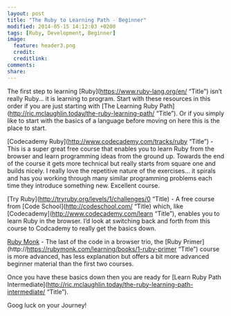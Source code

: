 ```yaml
---
layout: post
title: "The Ruby to Learning Path - Beginner"
modified: 2014-05-15 14:12:03 +0200
tags: [Ruby, Development, Beginner]
image:
  feature: header3.png
  credit: 
  creditlink: 
comments: 
share: 
---
```

The first step to learning [Ruby](https://www.ruby-lang.org/en/ “Title”) isn’t really Ruby… it is learning to program. Start with these resources in this order if you are just starting with [The Learning Ruby Path](http://ric.mclaughlin.today/the-ruby-learning-path/ “Title”). Or if you simply like to start with the basics of a language before moving on here this is the place to start. 

[Codecademy Ruby](http://www.codecademy.com/tracks/ruby “Title”) - This is a super great free course that enables you to learn Ruby from the browser and learn programming ideas from the ground up. Towards the end of the course it gets more technical but really starts from square one and builds nicely. I really love the repetitive nature of the exercises… it spirals and has you working through many similar programming problems each time they introduce something new. Excellent course.

[Try Ruby](http://tryruby.org/levels/1/challenges/0  “Title) - A free course from [Code School](http://codeschool.com/ “Title) which, like [Codecademy](http://www.codecademy.com/learn “Title”), enables you to learn Ruby in the browser. I’d look at switching back and forth from this course to Codcademy to really get the basics down.

[Ruby Monk](https://rubymonk.com/ "title") - The last of the code in a browser trio, the [Ruby Primer](http://https://rubymonk.com/learning/books/1-ruby-primer “Title”) course is more advanced, has less explanation but offers a bit more advanced beginner material than the first two courses.

Once you have these basics down then you are ready for [Learn Ruby Path Intermediate](http://ric.mclaughlin.today/the-ruby-learning-path-intermediate/ “Title”).

Goog luck on your Journey!